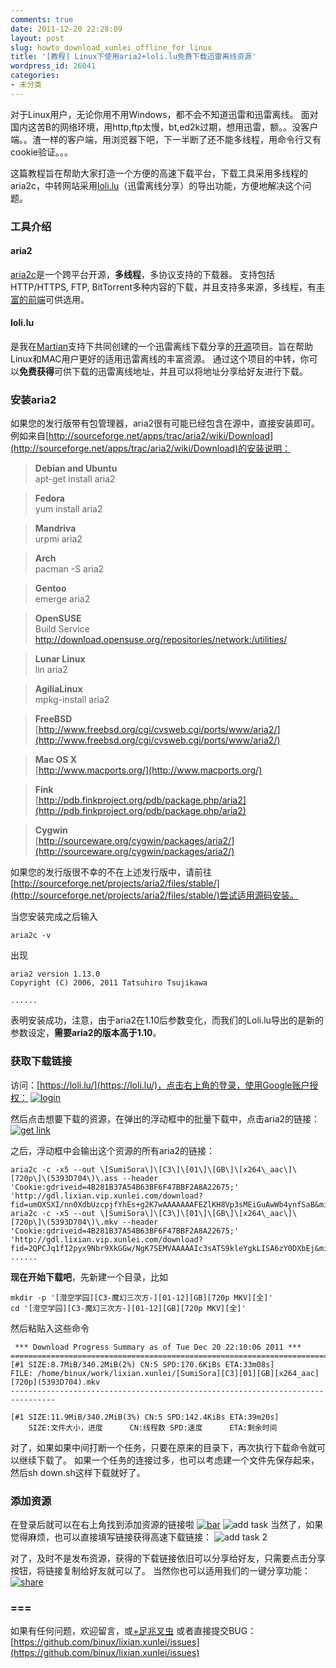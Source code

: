 ```yaml
---
comments: true
date: 2011-12-20 22:28:09
layout: post
slug: howto_download_xunlei_offline_for_linux
title: '[教程] Linux下使用aria2+loli.lu免费下载迅雷离线资源'
wordpress_id: 26041
categories:
- 未分类
---
```


对于Linux用户，无论你用不用Windows，都不会不知道迅雷和迅雷离线。
面对国内这苦B的网络环境，用http,ftp太慢，bt,ed2k过期，想用迅雷，额。。没客户端。。渣一样的客户端，用浏览器下吧，下一半断了还不能多线程，用命令行又有cookie验证。。。

这篇教程旨在帮助大家打造一个方便的高速下载平台，下载工具采用多线程的aria2c，中转网站采用[loli.lu](https://loli.lu)（迅雷离线分享）的导出功能，方便地解决这个问题。




### 工具介绍




#### aria2


[aria2c](http://aria2.sourceforge.net)是一个跨平台开源，**多线程**，多协议支持的下载器。
支持包括HTTP/HTTPS, FTP, BitTorrent多种内容的下载，并且支持多来源，多线程，有[丰富的前端](http://sourceforge.net/apps/trac/aria2/wiki#GUIFrontends)可供选用。



#### loli.lu


是我在[Martian](http://4321.la/)支持下共同创建的一个迅雷离线下载分享的[开源](https://github.com/binux/lixian.xunlei)项目。旨在帮助Linux和MAC用户更好的适用迅雷离线的丰富资源。
通过这个项目的中转，你可以**免费获得**可供下载的迅雷离线地址，并且可以将地址分享给好友进行下载。



### 安装aria2


如果您的发行版带有包管理器，aria2很有可能已经包含在源中，直接安装即可。例如来自[http://sourceforge.net/apps/trac/aria2/wiki/Download](http://sourceforge.net/apps/trac/aria2/wiki/Download)的安装说明：


>   **Debian and Ubuntu**<br>
>   apt-get install aria2

>   **Fedora**<br>
>   yum install aria2

>   **Mandriva**<br>
>   urpmi aria2

>   **Arch**<br>
>   pacman -S aria2

>   **Gentoo**<br>
>   emerge aria2

>   **OpenSUSE**<br>
>   Build Service http://download.opensuse.org/repositories/network:/utilities/

>   **Lunar Linux**<br>
>   lin aria2

>   **AgiliaLinux**<br>
>   mpkg-install aria2

>   **FreeBSD**<br>
>   [http://www.freebsd.org/cgi/cvsweb.cgi/ports/www/aria2/](http://www.freebsd.org/cgi/cvsweb.cgi/ports/www/aria2/)

>   **Mac OS X**<br>
>   [http://www.macports.org/](http://www.macports.org/)

>   **Fink**<br>
>   [http://pdb.finkproject.org/pdb/package.php/aria2](http://pdb.finkproject.org/pdb/package.php/aria2)

>   **Cygwin**<br>
>   [http://sourceware.org/cygwin/packages/aria2/](http://sourceware.org/cygwin/packages/aria2/)



如果您的发行版很不幸的不在上述发行版中，请前往[http://sourceforge.net/projects/aria2/files/stable/](http://sourceforge.net/projects/aria2/files/stable/)尝试适用源码安装。

当您安装完成之后输入

    
    
    aria2c -v
    


出现

    
    
    aria2 version 1.13.0
    Copyright (C) 2006, 2011 Tatsuhiro Tsujikawa
    
    ......
    


表明安装成功，注意，由于aria2在1.10后参数变化，而我们的Loli.lu导出的是新的参数设定，**需要aria2的版本高于1.10**。




### 获取下载链接


访问：[https://loli.lu/](https://loli.lu/)，点击右上角的登录，使用Google账户授权：
[![login](http://s0.binux.me/201112/2890/14223_z.png)](http://s0.binux.me/201112/2890/14223_o.png)

然后点击想要下载的资源，在弹出的浮动框中的批量下载中，点击aria2的链接：
[![get link](http://s1.binux.me/201112/2890/14224_o.png)](http://s1.binux.me/201112/2890/14224_o.png)

之后，浮动框中会输出这个资源的所有aria2的链接：

    
    
    aria2c -c -x5 --out \[SumiSora\]\[C3\]\[01\]\[GB\]\[x264\_aac\]\[720p\]\(5393D704\)\.ass --header 'Cookie:gdriveid=4B281B37A54B63BF6F47BBF2A8A22675;' 'http://gdl.lixian.vip.xunlei.com/download?fid=umOXSXI/nn0XdbUzcpjfYhEs+g2K7wAAAAAAAFEZlKH8Vp3sMEiGuAwWb4ynfSaB&mid;=666&threshold;=150&tid;=F0991DB1D9D3D750F20EB62624DE99D4&srcid;=4&verno;=1&g;=511994A1FC569DEC304886B80C166F8CA77D2681&scn;=c8&i;=59B01E2CB9D2E7B1B5A83016DF97D4D445BAE247&t;=6&ui;=191942368&ti;=50569010689&s;=61322&m;=0&n;=01145C8D0C6F72615D3A72D7025B30315D3A76A6025B783236556E853E635D5B3753019402283533395275D36F34292E611242E45F00000000'
    aria2c -c -x5 --out \[SumiSora\]\[C3\]\[01\]\[GB\]\[x264\_aac\]\[720p\]\(5393D704\)\.mkv --header 'Cookie:gdriveid=4B281B37A54B63BF6F47BBF2A8A22675;' 'http://gdl.lixian.vip.xunlei.com/download?fid=2QPCJq1fI2pyx9Nbr9XkGGw/NgK7SEMVAAAAAIc3sATS9kleYgkLISA6zY0DXbEj&mid;=666&threshold;=150&tid;=7568C4810EDDE63A3C2982ADE0BF4234&srcid;=4&verno;=1&g;=8737B004D2F6495E62090B21203ACD8D035DB123&scn;=c10&i;=59B01E2CB9D2E7B1B5A83016DF97D4D445BAE247&t;=6&ui;=191942368&ti;=50569010689&s;=356731067&m;=0&n;=01145C8D0C6F72615D3A72D7025B30315D3A76A6025B783236556E853E635D5B3753019402283533395275D36F34292E6D0A47E45F00000000'
    ......
    



**现在开始下载吧**，先新建一个目录，比如

    
    
    mkdir -p '[澄空学园][C3-魔幻三次方-][01-12][GB][720p MKV][全]'
    cd '[澄空学园][C3-魔幻三次方-][01-12][GB][720p MKV][全]'
    


然后粘贴入这些命令

    
    
     *** Download Progress Summary as of Tue Dec 20 22:10:06 2011 ***               
    ================================================================================
    [#1 SIZE:8.7MiB/340.2MiB(2%) CN:5 SPD:170.6KiBs ETA:33m08s]
    FILE: /home/binux/work/lixian.xunlei/[SumiSora][C3][01][GB][x264_aac][720p](5393D704).mkv
    --------------------------------------------------------------------------------
    
    [#1 SIZE:11.9MiB/340.2MiB(3%) CN:5 SPD:142.4KiBs ETA:39m20s]
        SIZE:文件大小，进度      CN:线程数 SPD:速度      ETA:剩余时间
    



对了，如果如果中间打断一个任务，只要在原来的目录下，再次执行下载命令就可以继续下载了。
如果一个任务的连接过多，也可以考虑建一个文件先保存起来，然后sh down.sh这样下载就好了。




### 添加资源


在登录后就可以在右上角找到添加资源的链接啦
[![bar](http://s0.binux.me/201112/2890/14223_z.png)](http://s0.binux.me/201112/2890/14223_o.png)
![add task](http://s1.binux.me/201112/2890/14225_o.png)
当然了，如果觉得麻烦，也可以直接填写链接获得高速下载链接：
![add task 2](http://s0.binux.me/201112/2890/14227_o.png)

对了，及时不是发布资源，获得的下载链接依旧可以分享给好友，只需要点击分享按钮，将链接复制给好友就可以了。
当然你也可以适用我们的一键分享功能：
[![share](http://s3.binux.me/201112/2890/14228_o.png)](http://s3.binux.me/201112/2890/14228_o.png)




### ===


如果有任何问题，欢迎留言，或[+足兆叉虫](http://gplus.to/binux)
或者直接提交BUG：[https://github.com/binux/lixian.xunlei/issues](https://github.com/binux/lixian.xunlei/issues)
